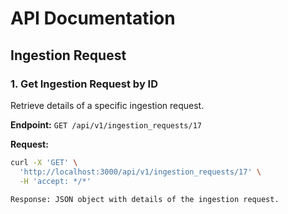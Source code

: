 # API Documentation

## Ingestion Request

### 1. Get Ingestion Request by ID
Retrieve details of a specific ingestion request.

**Endpoint:** `GET /api/v1/ingestion_requests/17`

**Request:**
```sh
curl -X 'GET' \
  'http://localhost:3000/api/v1/ingestion_requests/17' \
  -H 'accept: */*'

Response: JSON object with details of the ingestion request.

